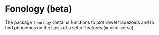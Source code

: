 # Fonology (beta)

The package `fonology` contains functions to plot vowel trapezoids and to find phonemes on the basis of a set of features (or vice-versa).

